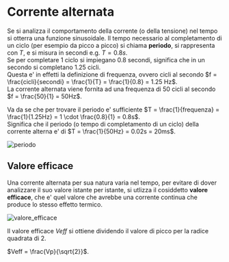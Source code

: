 # Corrente alternata 

Se si analizza il comportamento della corrente (o della tensione) nel tempo si otterra una funzione sinusoidale.
Il tempo necessario al completamento di un ciclo (per esempio da picco a picco) si chiama **periodo**, si rappresenta con $T$, e si misura in secondi e.g. $T = 0.8s$.  
Se per completare $1$ ciclo si impiegano $0.8$ secondi, significa che in un secondo si completano $1.25$ cicli.  
Questa e' in effetti la definizione di frequenza, ovvero cicli al secondo $f = \frac{cicli}{secondi} = \frac{1}{T} = \frac{1}{0.8} = 1.25 Hz$.  
La corrente alternata viene fornita ad una frequenza di $50$ cicli al secondo $f = \frac{50}{1} = 50Hz$.  

Va da se che per trovare il periodo e' sufficiente $T = \frac{1}{frequenza} = \frac{1}{1.25Hz} = 1 \cdot \frac{0.8}{1} = 0.8s$.  
Significa che il periodo (o tempo di completamento di un ciclo) della corrente alterna e' di $T = \frac{1}{50Hz} = 0.02s = 20ms$.

![periodo](https://user-images.githubusercontent.com/7195133/195782788-20176d0f-41f1-4095-9c3f-170160c01631.png)  



## Valore efficace  

Una corrente alternata per sua natura varia nel tempo, per evitare di dover analizzare il suo valore istante per istante, si utlizza il cosiddetto **valore efficace**, che e' quel valore che avrebbe una corrente continua che produce lo stesso effetto termico.  

![valore_efficace](https://user-images.githubusercontent.com/7195133/195953368-c68f168e-acb4-479c-9a65-138f53186909.png)  

Il valore efficace $Veff$ si ottiene dividendo il valore di picco per la radice quadrata di 2.  

$Veff = \frac{Vp}{\sqrt{2}}$.

